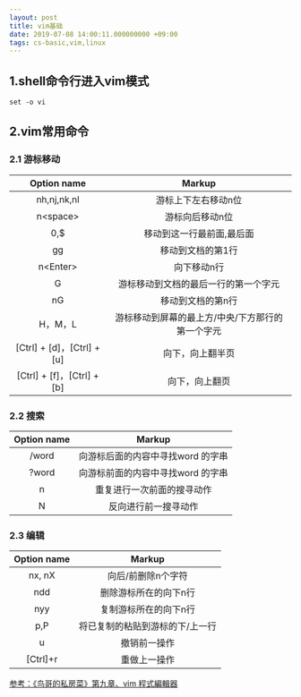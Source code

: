```yaml
---
layout: post
title: vim基础
date: 2019-07-08 14:00:11.000000000 +09:00
tags: cs-basic,vim,linux
---
```


## 1.shell命令行进入vim模式
```
set -o vi
```
## 2.vim常用命令

### 2.1 游标移动

|Option name               |           Markup      
|:--------------------:     |:------------------:     
|nh,nj,nk,nl               |游标上下左右移动n位         
|n\<space>                  |游标向后移动n位   
|0,$                     |移动到这一行最前面,最后面  
|gg     |移动到文档的第1行
|n\<Enter>|向下移动n行
|G       |游标移动到文档的最后一行的第一个字元
|nG	   |移动到文档的第n行
|H，M，L|游标移动到屏幕的最上方/中央/下方那行的第一个字元
|[Ctrl] + [d]，[Ctrl] + [u] | 向下，向上翻半页  
|[Ctrl] + [f]，[Ctrl] + [b] | 向下，向上翻页

### 2.2 搜索

|Option name               |           Markup      
|:--------------------:     |:------------------:
|/word	| 向游标后面的内容中寻找word 的字串
|?word	| 向游标前面的内容中寻找word 的字串
|n    |重复进行一次前面的搜寻动作
|N     |反向进行前一搜寻动作

### 2.3 编辑

|Option name               |           Markup      
|:--------------------:     |:------------------:
|nx, nX	|向后/前删除n个字符
|ndd    |删除游标所在的向下n行
|nyy    |复制游标所在的向下n行
|p,P    |将已复制的粘贴到游标的下/上一行
|u    |撤销前一操作
|[Ctrl]+r|重做上一操作

[参考：《鸟哥的私房菜》第九章、vim 程式編輯器](http://linux.vbird.org/linux_basic/0310vi.php)
